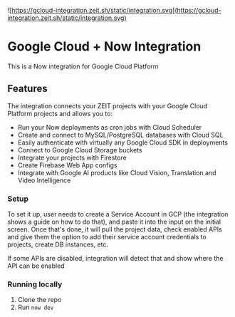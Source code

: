 ![https://gcloud-integration.zeit.sh/static/integration.svg](https://gcloud-integration.zeit.sh/static/integration.svg)
# Google Cloud + Now Integration

This is a Now integration for Google Cloud Platform

## Features

The integration connects your ZEIT projects with your Google Cloud Platform projects and allows you to:

- Run your Now deployments as cron jobs with Cloud Scheduler
- Create and connect to MySQL/PostgreSQL databases with Cloud SQL
- Easily authenticate with virtually any Google Cloud SDK in deployments
- Connect to Google Cloud Storage buckets
- Integrate your projects with Firestore
- Create Firebase Web App configs
- Integrate with Google AI products like Cloud Vision, Translation and Video Intelligence

### Setup

To set it up, user needs to create a Service Account in GCP (the integration shows a guide on how to do that), and paste it into the input on the initial screen. Once that's done, it will pull the project data, check enabled APIs and give them the option to add their service account credentials to projects, create DB instances, etc.

If some APIs are disabled, integration will detect that and show where the API can be enabled

### Running locally

1. Clone the repo
2. Run `now dev`